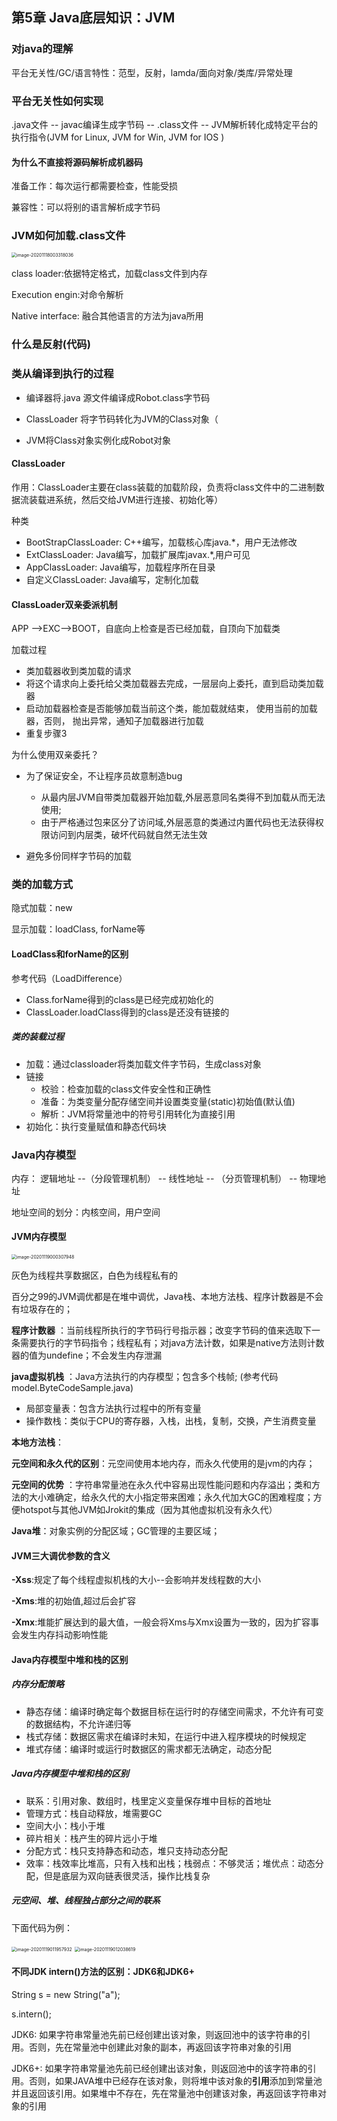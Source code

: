 ##  第5章 Java底层知识：JVM

### 对java的理解

平台无关性/GC/语言特性：范型，反射，lamda/面向对象/类库/异常处理

### 平台无关性如何实现

.java文件 -- javac编译生成字节码 -- .class文件 -- JVM解析转化成特定平台的执行指令(JVM for Linux, JVM for Win,  JVM for IOS )

#### 为什么不直接将源码解析成机器码

准备工作：每次运行都需要检查，性能受损

兼容性：可以将别的语言解析成字节码

### JVM如何加载.class文件

<img src="public/5.Java底层知识JVM/image-20201118003318036.png" alt="image-20201118003318036" style="zoom:50%;" />

class loader:依据特定格式，加载class文件到内存

Execution engin:对命令解析

Native interface: 融合其他语言的方法为java所用

### 什么是反射(代码)

### 类从编译到执行的过程

* 编译器将.java 源文件编译成Robot.class字节码

* ClassLoader 将字节码转化为JVM的Class<Robot>对象（

* JVM将Class<Robot>对象实例化成Robot对象

#### ClassLoader

作用：ClassLoader主要在class装载的加载阶段，负责将class文件中的二进制数据流装载进系统，然后交给JVM进行连接、初始化等）

种类

* BootStrapClassLoader: C++编写，加载核心库java.*，用户无法修改
* ExtClassLoader: Java编写，加载扩展库javax.*,用户可见
* AppClassLoader: Java编写，加载程序所在目录
* 自定义ClassLoader: Java编写，定制化加载

#### ClassLoader双亲委派机制

APP —>EXC—>BOOT，自底向上检查是否已经加载，自顶向下加载类

加载过程

* 类加载器收到类加载的请求
* 将这个请求向上委托给父类加载器去完成，一层层向上委托，直到启动类加载器
* 启动加载器检查是否能够加载当前这个类，能加载就结束， 使用当前的加载器，否则， 抛出异常，通知子加载器进行加载
* 重复步骤3

为什么使用双亲委托？

* 为了保证安全，不让程序员故意制造bug
  * 从最内层JVM自带类加载器开始加载,外层恶意同名类得不到加载从而无法使用;
  * 由于严格通过包来区分了访问域,外层恶意的类通过内置代码也无法获得权限访问到内层类，破坏代码就自然无法生效

* 避免多份同样字节码的加载

### 类的加载方式

隐式加载：new

显示加载：loadClass, forName等

#### LoadClass和forName的区别

参考代码（LoadDifference）

* Class.forName得到的class是已经完成初始化的
* ClassLoader.loadClass得到的class是还没有链接的

##### 类的装载过程

* 加载：通过classloader将类加载文件字节码，生成class对象
* 链接
  * 校验：检查加载的class文件安全性和正确性
  * 准备：为类变量分配存储空间并设置类变量(static)初始值(默认值)
  * 解析：JVM将常量池中的符号引用转化为直接引用
* 初始化：执行变量赋值和静态代码块

### Java内存模型

内存： 逻辑地址 --（分段管理机制） -- 线性地址 -- （分页管理机制） -- 物理地址

地址空间的划分：内核空间，用户空间

#### JVM内存模型 

<img src="public/5.Java底层知识JVM/image-20201119000307948.png" alt="image-20201119000307948" style="zoom:50%;" />

灰色为线程共享数据区，白色为线程私有的

百分之99的JVM调优都是在堆中调优，Java栈、本地方法栈、程序计数器是不会有垃圾存在的；

**程序计数器** ：当前线程所执行的字节码行号指示器；改变字节码的值来选取下一条需要执行的字节码指令；线程私有；对java方法计数，如果是native方法则计数器的值为undefine；不会发生内存泄漏

**java虚拟机栈** ：Java方法执行的内存模型；包含多个栈帧; (参考代码model.ByteCodeSample.java)

* 局部变量表：包含方法执行过程中的所有变量
* 操作数栈：类似于CPU的寄存器，入栈，出栈，复制，交换，产生消费变量

**本地方法栈**：

**元空间和永久代的区别**：元空间使用本地内存，而永久代使用的是jvm的内存；

**元空间的优势** ：字符串常量池在永久代中容易出现性能问题和内存溢出；类和方法的大小难确定，给永久代的大小指定带来困难；永久代加大GC的困难程度；方便hotspot与其他JVM如Jrokit的集成（因为其他虚拟机没有永久代）

**Java堆**：对象实例的分配区域；GC管理的主要区域；

#### JVM三大调优参数的含义

**-Xss**:规定了每个线程虚拟机栈的大小--会影响并发线程数的大小

**-Xms**:堆的初始值,超过后会扩容

**-Xmx**:堆能扩展达到的最大值，一般会将Xms与Xmx设置为一致的，因为扩容事会发生内存抖动影响性能

#### Java内存模型中堆和栈的区别 

##### 内存分配策略

* 静态存储：编译时确定每个数据目标在运行时的存储空间需求，不允许有可变的数据结构，不允许递归等
* 栈式存储：数据区需求在编译时未知，在运行中进入程序模块的时候规定
* 堆式存储：编译时或运行时数据区的需求都无法确定，动态分配

##### Java内存模型中堆和栈的区别 

* 联系：引用对象、数组时，栈里定义变量保存堆中目标的首地址
* 管理方式：栈自动释放，堆需要GC
* 空间大小：栈小于堆
* 碎片相关：栈产生的碎片远小于堆
* 分配方式：栈只支持静态和动态，堆只支持动态分配
* 效率：栈效率比堆高，只有入栈和出栈；栈弱点：不够灵活；堆优点：动态分配，但是底层为双向链表很灵活，操作比栈复杂

##### 元空间、堆、线程独占部分之间的联系

下面代码为例：

<img src="public/5.Java底层知识JVM/image-20201119011957932.png" alt="image-20201119011957932" style="zoom:50%;" />

<img src="public/5.Java底层知识JVM/image-20201119012038619.png" alt="image-20201119012038619" style="zoom:50%;" />

#### 不同JDK intern()方法的区别：JDK6和JDK6+

String s = new String("a");

s.intern();

JDK6: 如果字符串常量池先前已经创建出该对象，则返回池中的该字符串的引用。否则，先在常量池中创建此对象的副本，再返回该字符串对象的引用

JDK6+: 如果字符串常量池先前已经创建出该对象，则返回池中的该字符串的引用。否则，如果JAVA堆中已经存在该对象，则将堆中该对象的**引用**添加到常量池并且返回该引用。如果堆中不存在，先在常量池中创建该对象，再返回该字符串对象的引用



